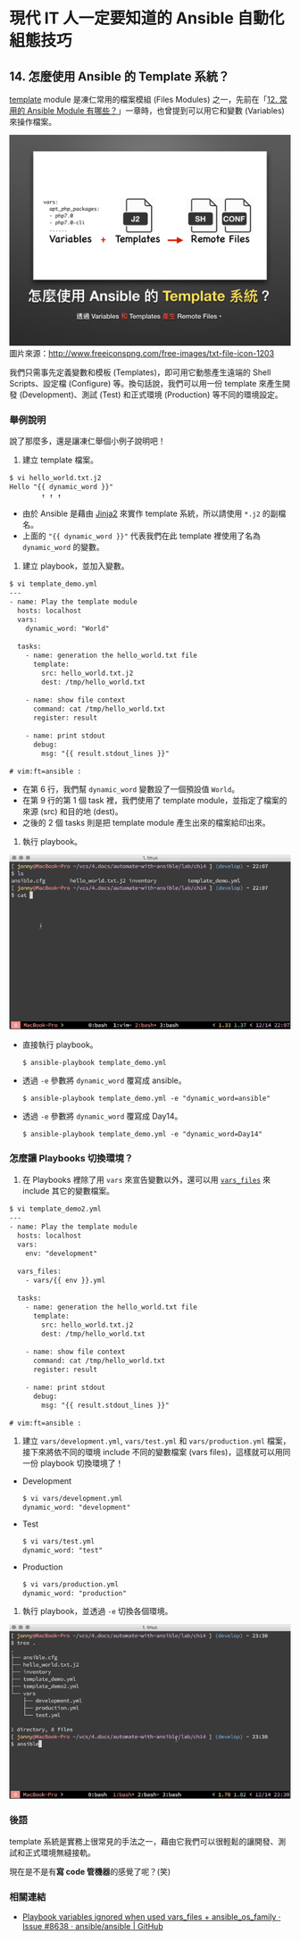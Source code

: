 # 現代 IT 人一定要知道的 Ansible 自動化組態技巧

## 14. 怎麼使用 Ansible 的 Template 系統？

[template][template_module] module 是凍仁常用的檔案模組 (Files Modules) 之一，先前在「[12. 常用的 Ansible Module 有哪些？](12.which-are-the-commonly-used-modules.md)」一章時，也曾提到可以用它和變數 (Variables) 來操作檔案。

[template_module]: http://docs.ansible.com/ansible/template_module.html

![automate_with_ansible_practice-19.jpg](imgs/automate_with_ansible_practice-19.jpg)
圖片來源：http://www.freeiconspng.com/free-images/txt-file-icon-1203

我們只需事先定義變數和模板 (Templates)，即可用它動態產生遠端的 Shell Scripts、設定檔 (Configure) 等。換句話說，我們可以用一份 template 來產生開發 (Development)、測試 (Test) 和正式環境 (Production) 等不同的環境設定。


### 舉例說明

說了那麼多，還是讓凍仁舉個小例子說明吧！

1. 建立 template 檔案。

  ```
  $ vi hello_world.txt.j2
  Hello "{{ dynamic_word }}"
          ↑ ↑ ↑
  ```

  - 由於 Ansible 是藉由 [Jinja2](http://jinja.pocoo.org/) 來實作 template 系統，所以請使用 `*.j2` 的副檔名。
  - 上面的 `"{{ dynamic_word }}"` 代表我們在此 template 裡使用了名為 `dynamic_word` 的變數。

1. 建立 playbook，並加入變數。

  ```
  $ vi template_demo.yml
  ---
  - name: Play the template module
    hosts: localhost
    vars:
      dynamic_word: "World"
  
    tasks:
      - name: generation the hello_world.txt file
        template:
          src: hello_world.txt.j2
          dest: /tmp/hello_world.txt
  
      - name: show file context
        command: cat /tmp/hello_world.txt
        register: result
  
      - name: print stdout
        debug:
          msg: "{{ result.stdout_lines }}"
  
  # vim:ft=ansible :
  ```

  - 在第 6 行，我們幫 `dynamic_word` 變數設了一個預設值 `World`。
  - 在第 9 行的第 1 個 task 裡，我們使用了 template module，並指定了檔案的來源 (src) 和目的地 (dest)。
  - 之後的 2 個 tasks 則是把 template module 產生出來的檔案給印出來。

1. 執行 playbook。

  ![2016-12-14-ansible-template1.gif](imgs/2016-12-14-ansible-template1.gif)

  - 直接執行 playbook。

      ```
      $ ansible-playbook template_demo.yml
      ```

  - 透過 `-e` 參數將 `dynamic_word` 覆寫成 ansible。 

      ```
      $ ansible-playbook template_demo.yml -e "dynamic_word=ansible"
      ```

  - 透過 `-e` 參數將 `dynamic_word` 覆寫成 Day14。 

      ```
      $ ansible-playbook template_demo.yml -e "dynamic_word=Day14"
      ```


### 怎麼讓 Playbooks 切換環境？

1. 在 Playbooks 裡除了用 `vars` 來宣告變數以外，還可以用 [`vars_files`][vars_files] 來 include 其它的變數檔案。

  ```
  $ vi template_demo2.yml
  ---
  - name: Play the template module
    hosts: localhost
    vars:
      env: "development"

    vars_files:
      - vars/{{ env }}.yml

    tasks:
      - name: generation the hello_world.txt file
        template:
          src: hello_world.txt.j2
          dest: /tmp/hello_world.txt
  
      - name: show file context
        command: cat /tmp/hello_world.txt
        register: result
  
      - name: print stdout
        debug:
          msg: "{{ result.stdout_lines }}"

  # vim:ft=ansible :
  ```

1. 建立 `vars/development.yml`, `vars/test.yml` 和 `vars/production.yml` 檔案，接下來將依不同的環境 include 不同的變數檔案 (vars files)，這樣就可以用同一份 playbook 切換環境了！

  - Development

      ```
      $ vi vars/development.yml
      dynamic_word: "development"
      ```

  - Test

      ```
      $ vi vars/test.yml
      dynamic_word: "test"
      ```

  - Production

      ```
      $ vi vars/production.yml
      dynamic_word: "production"
      ```

1. 執行 playbook，並透過 `-e` 切換各個環境。

  ![2016-12-14-ansible-template2.gif](imgs/2016-12-14-ansible-template2.gif)

[vars_files]: http://docs.ansible.com/ansible/playbooks_variables.html#variable-file-separation


### 後語

template 系統是實務上很常見的手法之一，藉由它我們可以很輕鬆的讓開發、測試和正式環境無縫接軌。

現在是不是有**寫 code 管機器**的感覺了呢？(笑)


### 相關連結

- [Playbook variables ignored when used vars_files + ansible_os_family · Issue #8638 · ansible/ansible | GitHub](https://github.com/ansible/ansible/issues/8638)

